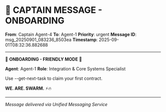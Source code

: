 # 🚨 CAPTAIN MESSAGE - ONBOARDING

**From**: Captain Agent-4
**To**: Agent-1
**Priority**: urgent
**Message ID**: msg_20250901_083236_8503ea
**Timestamp**: 2025-09-01T08:32:36.882688

---

🎯 **ONBOARDING - FRIENDLY MODE** 🎯

**Agent**: Agent-1
**Role**: Integration & Core Systems Specialist

Use --get-next-task to claim your first contract.

**WE. ARE. SWARM.** ⚡️🔥

---
*Message delivered via Unified Messaging Service*
